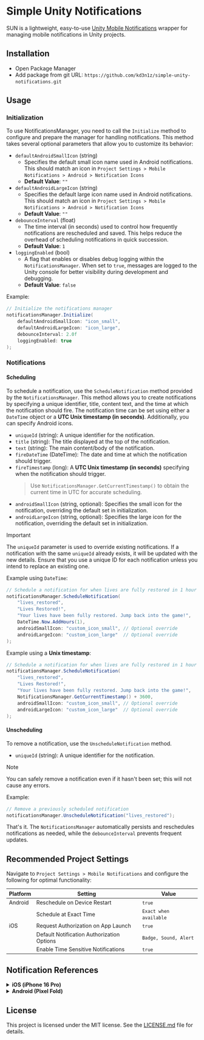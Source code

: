 # Simple Unity Notifications

SUN is a lightweight, easy-to-use [Unity Mobile Notifications](https://github.com/Unity-Technologies/com.unity.mobile.notifications) wrapper for managing mobile notifications in Unity projects.

## Installation

-   Open Package Manager
-   Add package from git URL:
    `https://github.com/kd3n1z/simple-unity-notifications.git`

## Usage

### Initialization

To use NotificationsManager, you need to call the `Initialize` method to configure and prepare the manager for handling notifications. This method takes several optional parameters that allow you to customize its behavior:

-   `defaultAndroidSmallIcon` (string)
    -   Specifies the default small icon name used in Android notifications. This should match an icon in `Project Settings > Mobile Notifications > Android > Notification Icons`
    -   **Default Value**: `""`
-   `defaultAndroidLargeIcon` (string)
    -   Specifies the default large icon name used in Android notifications. This should match an icon in `Project Settings > Mobile Notifications > Android > Notification Icons`
    -   **Default Value**: `""`
-   `debounceInterval` (float)
    -   The time interval (in seconds) used to control how frequently notifications are rescheduled and saved. This helps reduce the overhead of scheduling notifications in quick succession.
    -   **Default Value**: `1`
-   `loggingEnabled` (bool)
    -   A flag that enables or disables debug logging within the `NotificationsManager`. When set to `true`, messages are logged to the Unity console for better visibility during development and debugging.
    -   **Default Value**: `false`

Example:

```csharp
// Initialize the notifications manager
notificationsManager.Initialize(
    defaultAndroidSmallIcon: "icon_small",
    defaultAndroidLargeIcon: "icon_large",
    debounceInterval: 2.0f
    loggingEnabled: true
);
```

### Notifications

#### Scheduling

To schedule a notification, use the `ScheduleNotification` method provided by the `NotificationsManager`. This method allows you to create notifications by specifying a unique identifier, title, content text, and the time at which the notification should fire. The notification time can be set using either a `DateTime` object or a **UTC Unix timestamp (in seconds)**. Additionally, you can specify Android icons.

-   `uniqueId` (string): A unique identifier for the notification.
-   `title` (string): The title displayed at the top of the notification.
-   `text` (string): The main content/body of the notification.
-   `fireDateTime` (DateTime): The date and time at which the notification should trigger.
-   `fireTimestamp` (long): A **UTC Unix timestamp (in seconds)** specifying when the notification should trigger.
    > Use `NotificationsManager.GetCurrentTimestamp()` to obtain the current time in UTC for accurate scheduling.
-   `androidSmallIcon` (string, optional): Specifies the small icon for the notification, overriding the default set in initialization.
-   `androidLargeIcon` (string, optional): Specifies the large icon for the notification, overriding the default set in initialization.

> [!IMPORTANT]
> The `uniqueId` parameter is used to override existing notifications. If a notification with the same `uniqueId` already exists, it will be updated with the new details. Ensure that you use a unique ID for each notification unless you intend to replace an existing one.

Example using `DateTime`:

```csharp
// Schedule a notification for when lives are fully restored in 1 hour
notificationsManager.ScheduleNotification(
    "lives_restored",
    "Lives Restored!",
    "Your lives have been fully restored. Jump back into the game!",
    DateTime.Now.AddHours(1),
    androidSmallIcon: "custom_icon_small", // Optional override
    androidLargeIcon: "custom_icon_large"  // Optional override
);
```

Example using a **Unix timestamp**:

```csharp
// Schedule a notification for when lives are fully restored in 1 hour (3600 seconds)
notificationsManager.ScheduleNotification(
    "lives_restored",
    "Lives Restored!",
    "Your lives have been fully restored. Jump back into the game!",
    NotificationsManager.GetCurrentTimestamp() + 3600,
    androidSmallIcon: "custom_icon_small", // Optional override
    androidLargeIcon: "custom_icon_large"  // Optional override
);
```

#### Unscheduling

To remove a notification, use the `UnscheduleNotification` method.

-   `uniqueId` (string): A unique identifier for the notification.

> [!NOTE]
> You can safely remove a notification even if it hasn't been set; this will not cause any errors.

Example:

```csharp
// Remove a previously scheduled notification
notificationsManager.UnscheduleNotification("lives_restored");
```

That's it. The `NotificationsManager` automatically persists and reschedules notifications as needed, while the `debounceInterval` prevents frequent updates.

## Recommended Project Settings

Navigate to `Project Settings > Mobile Notifications` and configure the following for optimal functionality:

| Platform | Setting                                    | Value                  |
| -------- | ------------------------------------------ | ---------------------- |
| Android  | Reschedule on Device Restart               | `true`                 |
|          | Schedule at Exact Time                     | `Exact when available` |
| iOS      | Request Authorization on App Launch        | `true`                 |
|          | Default Notification Authorization Options | `Badge, Sound, Alert`  |
|          | Enable Time Sensitive Notifications        | `true`                 |

## Notification References

<details>
  <summary><strong>iOS (iPhone 16 Pro)</strong></summary>
  
  <img alt="iOS Notification (iPhone 16 Pro)" src="Images~/iOS Notification.png" width="585"/>
</details>

<details>
  <summary><strong>Android (Pixel Fold)</strong></summary>
  
  <img alt="Android Notification (Pixel Fold)" src="Images~/Android Pixel Notification.png" width="523"/>
  
  <ul>
    <li><strong>S</strong> is depicted on the small icon and <strong>L</strong> on the large one.</li>
    <li>The accent color of the notification is <code>#ffc080</code> (you can see it on the small icon).</li>
  </ul>
</details>

## License

This project is licensed under the MIT license. See the [LICENSE.md](LICENSE.md) file for details.
